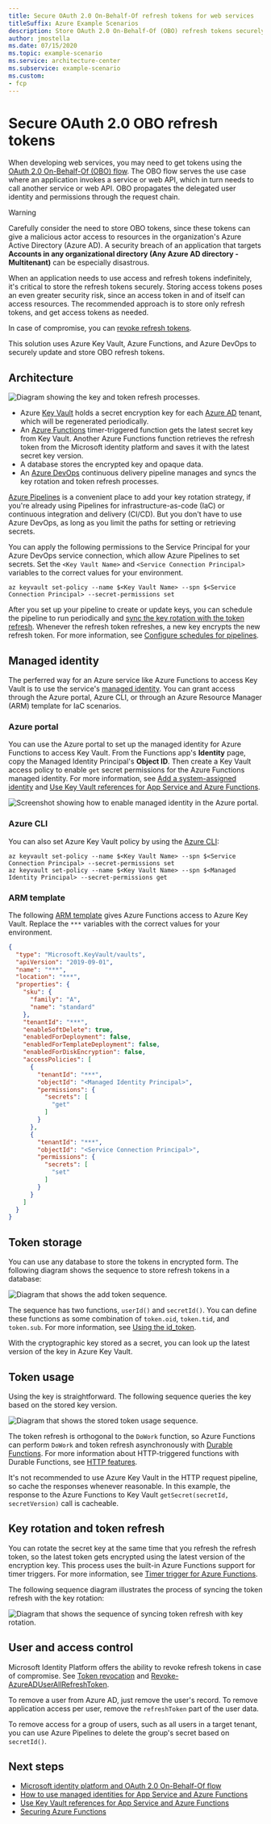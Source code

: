 ```yaml
---
title: Secure OAuth 2.0 On-Behalf-Of refresh tokens for web services
titleSuffix: Azure Example Scenarios
description: Store OAuth 2.0 On-Behalf-Of (OBO) refresh tokens securely using Azure Key Vault and Azure Functions managed identity for key rotation and token refresh.
author: jmostella
ms.date: 07/15/2020
ms.topic: example-scenario
ms.service: architecture-center
ms.subservice: example-scenario
ms.custom:
- fcp
---
```


# Secure OAuth 2.0 OBO refresh tokens

When developing web services, you may need to get tokens using the [OAuth 2.0 On-Behalf-Of (OBO) flow](https://docs.microsoft.com/azure/active-directory/develop/v2-oauth2-on-behalf-of-flow). The OBO flow serves the use case where an application invokes a service or web API, which in turn needs to call another service or web API. OBO propagates the delegated user identity and permissions through the request chain.

>[!WARNING]
>Carefully consider the need to store OBO tokens, since these tokens can give a malicious actor access to resources in the organization's Azure Active Directory (Azure AD). A security breach of an application that targets **Accounts in any organizational directory (Any Azure AD directory - Multitenant)** can be especially disastrous.
>
>When an application needs to use access and refresh tokens indefinitely, it's critical to store the refresh tokens securely. Storing access tokens poses an even greater security risk, since an access token in and of itself can access resources. The recommended approach is to store only refresh tokens, and get access tokens as needed.
>
>In case of compromise, you can [revoke refresh tokens](https://docs.microsoft.com/azure/active-directory/develop/access-tokens#token-revocation).

This solution uses Azure Key Vault, Azure Functions, and Azure DevOps to securely update and store OBO refresh tokens.

## Architecture

![Diagram showing the key and token refresh processes.](./media/refresh-diagram.png)

- Azure [Key Vault](https://azure.microsoft.com/services/key-vault/) holds a secret encryption key for each [Azure AD](https://azure.microsoft.com/services/active-directory/) tenant, which will be regenerated periodically.
- An [Azure Functions](https://azure.microsoft.com/services/functions/) timer-triggered function gets the latest secret key from Key Vault. Another Azure Functions function retrieves the refresh token from the Microsoft identity platform and saves it with the latest secret key version.
- A database stores the encrypted key and opaque data.
- An [Azure DevOps](https://azure.microsoft.com/services/devops/) continuous delivery pipeline manages and syncs the key rotation and token refresh processes.

[Azure Pipelines](https://azure.microsoft.com/services/devops/pipelines/) is a convenient place to add your key rotation strategy, if you're already using Pipelines for infrastructure-as-code (IaC) or continuous integration and delivery (CI/CD). But you don't have to use Azure DevOps, as long as you limit the paths for setting or retrieving secrets.

You can apply the following permissions to the Service Principal for your Azure DevOps service connection, which allow Azure Pipelines to set secrets. Set the `<Key Vault Name>` and `<Service Connection Principal>` variables to the correct values for your environment.

```azurecli
az keyvault set-policy --name $<Key Vault Name> --spn $<Service Connection Principal> --secret-permissions set
```

After you set up your pipeline to create or update keys, you can schedule the pipeline to run periodically and [sync the key rotation with the token refresh](#key-rotation-and-token-refresh). Whenever the refresh token refreshes, a new key encrypts the new refresh token. For more information, see [Configure schedules for pipelines](https://docs.microsoft.com/azure/devops/pipelines/process/scheduled-triggers?view=azure-devops&tabs=yaml).

## Managed identity

The perferred way for an Azure service like Azure Functions to access Key Vault is to use the service's [managed identity](https://docs.microsoft.com/azure/azure-resource-manager/managed-applications/publish-managed-identity). You can grant access through the Azure portal, Azure CLI, or through an Azure Resource Manager (ARM) template for IaC scenarios.

### Azure portal

You can use the Azure portal to set up the managed identity for Azure Functions to access Key Vault. From the Functions app's **Identity** page, copy the Managed Identity Principal's **Object ID**. Then create a Key Vault access policy to enable `get` secret permissions for the Azure Functions managed identity. For more information, see [Add a system-assigned identity](https://docs.microsoft.com/azure/app-service/overview-managed-identity?tabs=dotnet#add-a-system-assigned-identity) and [Use Key Vault references for App Service and Azure Functions](https://docs.microsoft.com/azure/app-service/app-service-key-vault-references).

![Screenshot showing how to enable managed identity in the Azure portal.](./media/system-assigned-managed-identity-in-azure-portal.png)

### Azure CLI

You can also set Azure Key Vault policy by using the [Azure CLI](https://docs.microsoft.com/cli/azure/ext/keyvault-preview/keyvault?view=azure-cli-latest):

```azurecli
az keyvault set-policy --name $<Key Vault Name> --spn $<Service Connection Principal> --secret-permissions set
az keyvault set-policy --name $<Key Vault Name> --spn $<Managed Identity Principal> --secret-permissions get
```

### ARM template

The following [ARM template](https://docs.microsoft.com/azure/azure-resource-manager/templates/) gives Azure Functions access to Azure Key Vault. Replace the `***` variables with the correct values for your environment.

```json
{
  "type": "Microsoft.KeyVault/vaults",
  "apiVersion": "2019-09-01",
  "name": "***",
  "location": "***",
  "properties": {
    "sku": {
      "family": "A",
      "name": "standard"
    },
    "tenantId": "***",
    "enableSoftDelete": true,
    "enabledForDeployment": false,
    "enabledForTemplateDeployment": false,
    "enabledForDiskEncryption": false,
    "accessPolicies": [
      {
        "tenantId": "***",
        "objectId": "<Managed Identity Principal>",
        "permissions": {
          "secrets": [
            "get"
          ]
        }
      },
      {
        "tenantId": "***",
        "objectId": "<Service Connection Principal>",
        "permissions": {
          "secrets": [
            "set"
          ]
        }
      }
    ]
  }
}
```

## Token storage

You can use any database to store the tokens in encrypted form. The following diagram shows the sequence to store refresh tokens in a database:

![Diagram that shows the add token sequence.](./media/add-token-sequence-diagram.png)

The sequence has two functions, `userId()` and `secretId()`. You can define these functions as some combination of `token.oid`, `token.tid`, and `token.sub`. For more information, see [Using the id_token](https://docs.microsoft.com/azure/active-directory/develop/id-tokens#using-the-id_token).

With the cryptographic key stored as a secret, you can look up the latest version of the key in Azure Key Vault.

## Token usage

Using the key is straightforward. The following sequence queries the key based on the stored key version.

![Diagram that shows the stored token usage sequence.](./media/use-stored-token-sequence.png)

The token refresh is orthogonal to the `DoWork` function, so Azure Functions can perform `DoWork` and token refresh asynchronously with [Durable Functions](https://docs.microsoft.com/azure/azure-functions/durable/). For more information about HTTP-triggered functions with Durable Functions, see [HTTP features](https://docs.microsoft.com/azure/azure-functions/durable/durable-functions-http-features?tabs=csharp).

It's not recommended to use Azure Key Vault in the HTTP request pipeline, so cache the responses whenever reasonable. In this example, the response to the Azure Functions to Key Vault `getSecret(secretId, secretVersion)` call is cacheable.

## Key rotation and token refresh

You can rotate the secret key at the same time that you refresh the refresh token, so the latest token gets encrypted using the latest version of the encryption key. This process uses the built-in Azure Functions support for timer triggers. For more information, see [Timer trigger for Azure Functions](https://docs.microsoft.com/azure/azure-functions/functions-bindings-timer?tabs=csharp).

The following sequence diagram illustrates the process of syncing the token refresh with the key rotation:

![Diagram that shows the sequence of syncing token refresh with key rotation.](./media/refresh-token-sequence.png)

## User and access control

Microsoft Identity Platform offers the ability to revoke refresh tokens in case of compromise. See [Token revocation](https://docs.microsoft.com/azure/active-directory/develop/access-tokens#token-revocation) and [Revoke-AzureADUserAllRefreshToken](https://docs.microsoft.com/powershell/module/azuread/revoke-azureaduserallrefreshtoken?view=azureadps-2.0).

To remove a user from Azure AD, just remove the user's record. To remove application access per user, remove the `refreshToken` part of the user data.

To remove access for a group of users, such as all users in a target tenant, you can use Azure Pipelines to delete the group's secret based on `secretId()`.

## Next steps

- [Microsoft identity platform and OAuth 2.0 On-Behalf-Of flow](https://docs.microsoft.com/azure/active-directory/develop/v2-oauth2-on-behalf-of-flow)
- [How to use managed identities for App Service and Azure Functions](https://docs.microsoft.com/azure/app-service/overview-managed-identity)
- [Use Key Vault references for App Service and Azure Functions](https://docs.microsoft.com/azure/app-service/app-service-key-vault-references)
- [Securing Azure Functions](https://docs.microsoft.com/azure/azure-functions/security-concepts)
